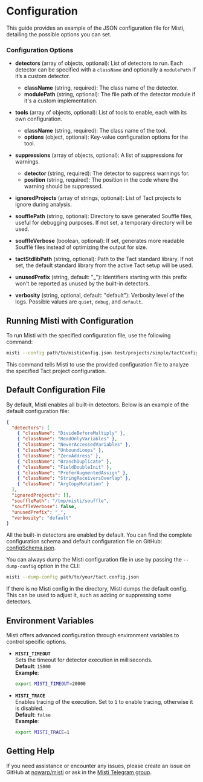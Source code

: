 # Configuration

This guide provides an example of the JSON configuration file for Misti, detailing the possible options you can set.

### Configuration Options

- **detectors** (array of objects, optional): List of detectors to run. Each detector can be specified with a `className` and optionally a `modulePath` if it’s a custom detector.
  - **className** (string, required): The class name of the detector.
  - **modulePath** (string, optional): The file path of the detector module if it's a custom implementation.

- **tools** (array of objects, optional): List of tools to enable, each with its own configuration.
  - **className** (string, required): The class name of the tool.
  - **options** (object, optional): Key-value configuration options for the tool.

- **suppressions** (array of objects, optional): A list of suppressions for warnings.
  - **detector** (string, required): The detector to suppress warnings for.
  - **position** (string, required): The position in the code where the warning should be suppressed.

- **ignoredProjects** (array of strings, optional): List of Tact projects to ignore during analysis.

- **soufflePath** (string, optional): Directory to save generated Soufflé files, useful for debugging purposes. If not set, a temporary directory will be used.

- **souffleVerbose** (boolean, optional): If set, generates more readable Soufflé files instead of optimizing the output for size.

- **tactStdlibPath** (string, optional): Path to the Tact standard library. If not set, the default standard library from the active Tact setup will be used.

- **unusedPrefix** (string, default: "_"): Identifiers starting with this prefix won't be reported as unused by the built-in detectors.

- **verbosity** (string, optional, default: "default"): Verbosity level of the logs. Possible values are `quiet`, `debug`, and `default`.

## Running Misti with Configuration

To run Misti with the specified configuration file, use the following command:

```bash
misti --config path/to/mistiConfig.json test/projects/simple/tactConfig.json
```

This command tells Misti to use the provided configuration file to analyze the specified Tact project configuration.

## Default Configuration File

By default, Misti enables all built-in detectors. Below is an example of the default configuration file:

```json
{
  "detectors": [
    { "className": "DivideBeforeMultiply" },
    { "className": "ReadOnlyVariables" },
    { "className": "NeverAccessedVariables" },
    { "className": "UnboundLoops" },
    { "className": "ZeroAddress" },
    { "className": "BranchDuplicate" },
    { "className": "FieldDoubleInit" },
    { "className": "PreferAugmentedAssign" },
    { "className": "StringReceiversOverlap" },
    { "className": "ArgCopyMutation" }
  ],
  "ignoredProjects": [],
  "soufflePath": "/tmp/misti/souffle",
  "souffleVerbose": false,
  "unusedPrefix": "_",
  "verbosity": "default"
}
```

All the built-in detectors are enabled by default. You can find the complete configuration schema and default configuration file on GitHub: [configSchema.json](https://github.com/nowarp/misti/blob/master/configSchema.json).

You can always dump the Misti configuration file in use by passing the `--dump-config` option in the CLI:
```bash
misti --dump-config path/to/your/tact.config.json
```
If there is no Misti config in the directory, Misti dumps the default config. This can be used to adjust it, such as adding or suppressing some detectors.

## Environment Variables
Misti offers advanced configuration through environment variables to control specific options.

- **`MISTI_TIMEOUT`**  
  Sets the timeout for detector execution in milliseconds.  
  **Default**: `15000`  
  **Example**: 
  ```bash
  export MISTI_TIMEOUT=20000
  ```
- **`MISTI_TRACE`**  
  Enables tracing of the execution. Set to `1` to enable tracing, otherwise it is disabled.  
  **Default**: `false`  
  **Example**:
  ```bash
  export MISTI_TRACE=1
  ```

## Getting Help

If you need assistance or encounter any issues, please create an issue on GitHub at [nowarp/misti](https://github.com/nowarp/misti/issues) or ask in the [Misti Telegram group](https://t.me/misti_dev).
